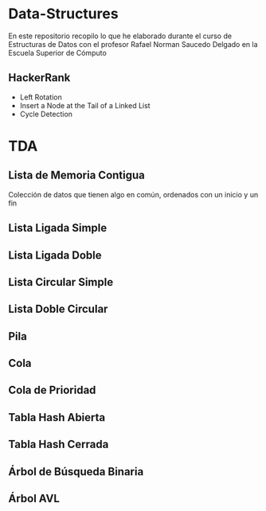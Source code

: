 # Data-Structures
En este repositorio recopilo lo que he elaborado durante el curso de Estructuras de Datos con el profesor Rafael Norman Saucedo Delgado en la Escuela Superior de Cómputo


## HackerRank
- Left Rotation
- Insert a Node at the Tail of a Linked List
- Cycle Detection


# TDA

## Lista de Memoria Contigua
Colección de datos que tienen algo en común, ordenados con un inicio y un fin


## Lista Ligada Simple

## Lista Ligada Doble

## Lista Circular Simple

## Lista Doble Circular

## Pila

## Cola

## Cola de Prioridad

## Tabla Hash Abierta

## Tabla Hash Cerrada

## Árbol de Búsqueda Binaria

## Árbol AVL



